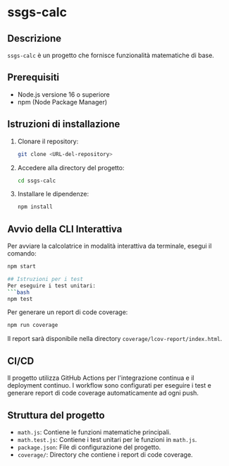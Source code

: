 # ssgs-calc

## Descrizione
`ssgs-calc` è un progetto che fornisce funzionalità matematiche di base.

## Prerequisiti
- Node.js versione 16 o superiore
- npm (Node Package Manager)

## Istruzioni di installazione
1. Clonare il repository:
   ```bash
   git clone <URL-del-repository>
   ```
2. Accedere alla directory del progetto:
   ```bash
   cd ssgs-calc
   ```
3. Installare le dipendenze:
   ```bash
   npm install
   ```
## Avvio della CLI Interattiva

Per avviare la calcolatrice in modalità interattiva da terminale, esegui il comando:

```bash
npm start

## Istruzioni per i test
Per eseguire i test unitari:
```bash
npm test
```

Per generare un report di code coverage:
```bash
npm run coverage
```
Il report sarà disponibile nella directory `coverage/lcov-report/index.html`.

## CI/CD
Il progetto utilizza GitHub Actions per l'integrazione continua e il deployment continuo. I workflow sono configurati per eseguire i test e generare report di code coverage automaticamente ad ogni push.

## Struttura del progetto
- `math.js`: Contiene le funzioni matematiche principali.
- `math.test.js`: Contiene i test unitari per le funzioni in `math.js`.
- `package.json`: File di configurazione del progetto.
- `coverage/`: Directory che contiene i report di code coverage.

 


